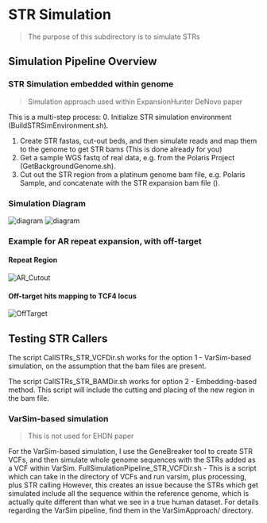 # STR Simulation

> The purpose of this subdirectory is to simulate STRs

## Simulation Pipeline Overview

### STR Simulation embedded within genome 

> Simulation approach used within ExpansionHunter DeNovo paper

This is a multi-step process:
0. Initialize STR simulation environment (BuildSTRSimEnvironment.sh).
1. Create STR fastas, cut-out beds, and then simulate reads and map them to the genome to get STR bams (This is done already for you)
2. Get a sample WGS fastq of real data, e.g. from the Polaris Project (GetBackgroundGenome.sh). 
3. Cut out the STR region from a platinum genome bam file, e.g. Polaris Sample, and concatenate with the STR expansion bam file (). 



### Simulation Diagram

![diagram](https://github.com/Phillip-a-richmond/STR_Analysis/blob/master/STR_Simulation/STR_Simulation_Approaches.png)
![diagram]()

### Example for AR repeat expansion, with off-target
#### Repeat Region
![AR_Cutout](https://github.com/Phillip-a-richmond/STR_Analysis/blob/master/STR_Simulation/AR_NA12878_Cutout_Plus_Final.png)

#### Off-target hits mapping to TCF4 locus
![OffTarget](https://github.com/Phillip-a-richmond/STR_Analysis/blob/master/STR_Simulation/AR_NA12878_Cutout_Plus_Final_OffTargetHits.png)


## Testing STR Callers

The script CallSTRs_STR_VCFDir.sh works for the option 1 - VarSim-based simulation, on the assumption that the bam files are present.

The script CallSTRs_STR_BAMDir.sh works for option 2 - Embedding-based method. This script will include the cutting and placing of the new region in the bam file. 


### VarSim-based simulation

> This is not used for EHDN paper  

For the VarSim-based simulation, I use the GeneBreaker tool to create STR VCFs, and then simulate whole genome sequences with the STRs added as a VCF within VarSim. 
FullSimulationPipeline_STR_VCFDir.sh - This is a script which can take in the directory of VCFs and run varsim, plus processing, plus STR calling
However, this creates an issue because the STRs which get simulated include all the sequence within the reference genome, which is actually quite different than what we see in a true human dataset. 
For details regarding the VarSim pipeline, find them in the VarSimApproach/ directory.

